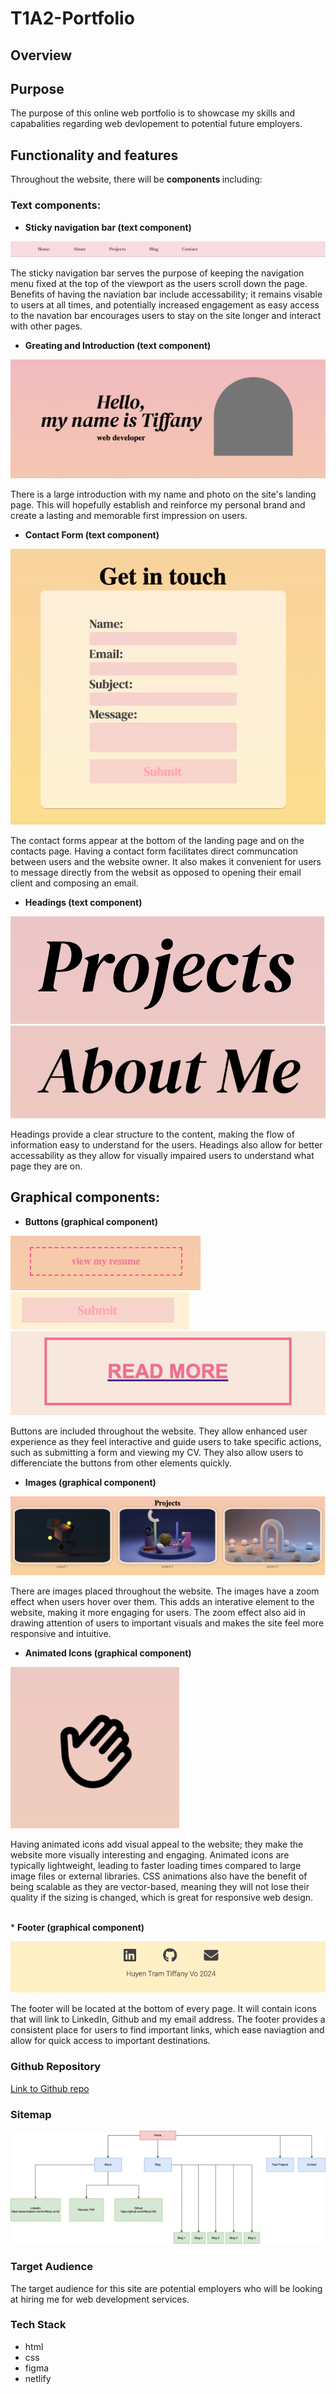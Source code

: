 # T1A2-Portfolio

## Overview

## Purpose
The purpose of this online web portfolio is to showcase my skills and capabalities regarding web devlopement to potential future employers. 

## Functionality and features
Throughout the website, there will be <b> components </b> including:

### Text components:

* <b>Sticky navigation bar (text component)</b>

![Navigation Bar](./docs/Screenshot-Nav-Bar.png)

The sticky navigation bar serves the purpose of keeping the navigation menu fixed at the top of the viewport as the users scroll down the page. Benefits of having the naviation bar include accessability; it remains visable to users at all times, and potentially increased engagement as easy access to the navation bar encourages users to stay on the site longer and interact with other pages.
<br>
* <b>Greating and Introduction (text component)</b>

![introduction-name-and-photo](./docs/Screenshot-Introduction.png)

There is a large introduction with my name and photo on the site's landing page. This will hopefully establish and reinforce my personal brand and create a lasting and memorable first impression on users.
<br>

* <b>Contact Form (text component)</b>

![Contact form](./docs/Screenshot-contactform.png)

The contact forms appear at the bottom of the landing page and on the contacts page. Having a contact form facilitates direct communcation between users and the website owner. It also makes it convenient for users to message directly from the websit as opposed to opening their email client and composing an email.
<br>
* <b> Headings (text component)</b>

![headings](./docs/Screenshot-header1.png)
![headings](./docs/Screenshot-header2.png)

Headings provide a clear structure to the content, making the flow of information easy to understand for the users. Headings also allow for better accessability as they allow for visually impaired users to understand what page they are on.

## Graphical components:

* <b>Buttons (graphical component)</b>

![Button](./docs/Screenshot-button1.png)
![Button](./docs/Screenshot-button2.png)
![Button](./docs/Screenshot-button3.png)

Buttons are included throughout the website. They allow enhanced user experience as they feel interactive and guide users to take specific actions, such as submitting a form and viewing my CV. They also allow users to differenciate the buttons from other elements quickly.
<br>
* <b>Images (graphical component)</b>

![images](./docs/Screenshot-projectimages.png)

There are images placed throughout the website. The images have a zoom effect when users hover over them. This adds an interative element to the website, making it more engaging for users. The zoom effect also aid in drawing attention of users to important visuals and makes the site feel more responsive and intuitive.
<br>

* <b>Animated Icons (graphical component)</b>

![animated-icons](./docs/Screenshot-animatedicons.png)

Having animated icons add visual appeal to the website; they make the website more visually interesting and engaging. Animated icons are typically lightweight, leading to faster loading times compared to large image files or external libraries. CSS animations also have the benefit of being scalable as they are vector-based, meaning they will not lose their quality if the sizing is changed, which is great for responsive web design.

<br>
* <b>Footer (graphical component)</b>

![Footer](./docs/Screenshot-Footer.png)

The footer will be located at the bottom of every page. It will contain icons that will link to LinkedIn, Github and my email address. The footer provides a consistent place for users to find important links, which ease naviagtion and allow for quick access to important destinations.
<br>

### Github Repository
[Link to Github repo](https://github.com/tiffanyv185/T1A2-Portfolio.git)

### Sitemap
![SiteMap](./docs/SiteMap.png)

### Target Audience
The target audience for this site are potential employers who will be looking at hiring me for web development services.

### Tech Stack
* html
* css
* figma
* netlify
